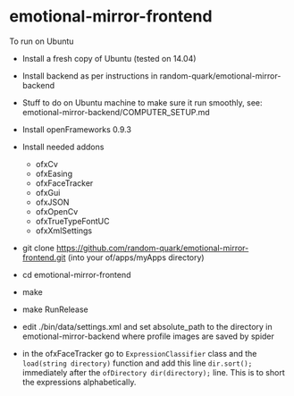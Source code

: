 # emotional-mirror-frontend

To run on Ubuntu

* Install a fresh copy of Ubuntu (tested on 14.04)
* Install backend as per instructions in random-quark/emotional-mirror-backend
* Stuff to do on Ubuntu machine to make sure it run smoothly, see: emotional-mirror-backend/COMPUTER_SETUP.md
* Install openFrameworks 0.9.3
* Install needed addons
  * ofxCv
  * ofxEasing
  * ofxFaceTracker
  * ofxGui
  * ofxJSON
  * ofxOpenCv
  * ofxTrueTypeFontUC
  * ofxXmlSettings
* git clone https://github.com/random-quark/emotional-mirror-frontend.git (into your of/apps/myApps directory)
* cd emotional-mirror-frontend
* make
* make RunRelease
* edit ./bin/data/settings.xml and set absolute_path to the directory in emotional-mirror-backend where profile images are saved by spider

* in the ofxFaceTracker go to `ExpressionClassifier` class and the `load(string directory)` function and add this line `dir.sort();` immediately after the `ofDirectory dir(directory);` line. This is to short the expressions alphabetically.
